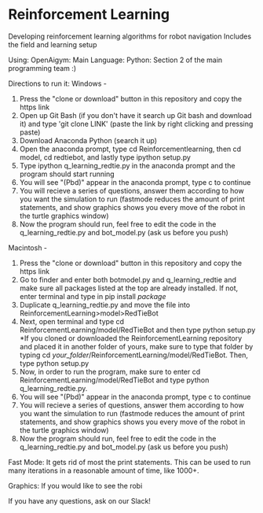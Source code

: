 # Reinforcement Learning

Developing reinforcement learning algorithms for robot navigation
Includes the field and learning setup

Using: OpenAigym:
Main Language: Python:
Section 2 of the main programming team :)

Directions to run it: 
Windows - 
1) Press the "clone or download" button in this repository and copy the https link
2) Open up Git Bash (if you don't have it search up Git bash and download it) and type 'git clone LINK' (paste the link by right clicking and pressing paste)
3) Download Anaconda Python (search it up)
4) Open the anaconda prompt, type cd Reinforcementlearning, then cd model, cd redtiebot, and lastly type ipython setup.py
5) Type ipython q_learning_redtie.py in the anaconda prompt and the program should start running
6) You will see "(Pbd)" appear in the anaconda prompt, type c to continue
7) You will recieve a series of questions, answer them according to how you want the simulation to run (fastmode reduces the amount of print statements, and show graphics shows you every move of the robot in the turtle graphics window)
8) Now the program should run, feel free to edit the code in the q_learning_redtie.py and bot_model.py (ask us before you push)

Macintosh - 
1) Press the "clone or download" button in this repository and copy the https link
2) Go to finder and enter both botmodel.py and q_learning_redtie and make sure all packages listed at the top are already installed. If not, enter terminal and type in pip install *package*
3) Duplicate q_learning_redtie.py and move the file into ReinforcementLearning>model>RedTieBot
4) Next, open terminal and type cd ReinforcementLearning/model/RedTieBot and then type python setup.py
  *If you cloned or downloaded the ReinforcementLearning repository and placed it in another folder of yours, make sure to    type that folder by typing cd *your_folder*/ReinforcementLearning/model/RedTieBot. Then, type python setup.py
5) Now, in order to run the program, make sure to enter cd ReinforcementLearning/model/RedTieBot and type python q_learning_redtie.py.
6) You will see "(Pbd)" appear in the anaconda prompt, type c to continue
7) You will recieve a series of questions, answer them according to how you want the simulation to run (fastmode reduces the amount of print statements, and show graphics shows you every move of the robot in the turtle graphics window)
8) Now the program should run, feel free to edit the code in the q_learning_redtie.py and bot_model.py (ask us before you push)

Fast Mode: It gets rid of most the print statements. This can be used to run many iterations in a reasonable amount of time, like 1000+.

Graphics: If you would like to see the robi



If you have any questions, ask on our Slack!


